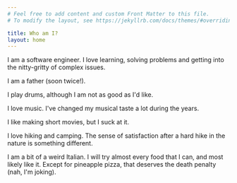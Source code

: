 ```yaml
---
# Feel free to add content and custom Front Matter to this file.
# To modify the layout, see https://jekyllrb.com/docs/themes/#overriding-theme-defaults

title: Who am I?
layout: home
---
```


I am a software engineer. I love learning, solving problems and getting into the nitty-gritty of complex issues.

I am a father (soon twice!).

I play drums, although I am not as good as I'd like.

I love music. I've changed my musical taste a lot during the years.

I like making short movies, but I suck at it.

I love hiking and camping. The sense of satisfaction after a hard hike in the nature is something different.

I am a bit of a weird Italian. I will try almost every food that I can, and most likely like it. Except for pineapple pizza, that deserves the death penalty (nah, I'm joking).
